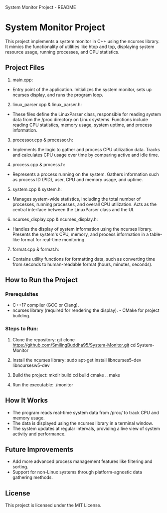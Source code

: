 System Monitor Project - README
# System Monitor Project
This project implements a system monitor in C++ using the ncurses library. It mimics the functionality of utilities like htop and top, displaying system resource usage, running processes, and CPU statistics.
## Project Files
1. main.cpp:
- Entry point of the application. Initializes the system monitor, sets up ncurses display, and runs the
program loop.
2. linux_parser.cpp & linux_parser.h:
- These files define the LinuxParser class, responsible for reading system data from the /proc directory
on Linux systems. Functions include reading CPU statistics, memory usage, system uptime, and process information.
3. processor.cpp & processor.h:
- Implements the logic to gather and process CPU utilization data. Tracks and calculates CPU usage
over time by comparing active and idle time.
4. process.cpp & process.h:
- Represents a process running on the system. Gathers information such as process ID (PID), user,
CPU and memory usage, and uptime.

5. system.cpp & system.h:
- Manages system-wide statistics, including the total number of processes, running processes, and
overall CPU utilization. Acts as the central interface between the LinuxParser class and the UI.
6. ncurses_display.cpp & ncurses_display.h:
- Handles the display of system information using the ncurses library. Presents the system's CPU,
memory, and process information in a table-like format for real-time monitoring.
7. format.cpp & format.h:
- Contains utility functions for formatting data, such as converting time from seconds to human-readable
format (hours, minutes, seconds).
## How to Run the Project
### Prerequisites
- C++17 compiler (GCC or Clang).
- ncurses library (required for rendering the display). - CMake for project building.
### Steps to Run:
1. Clone the repository:
git clone https://github.com/SmilingBuddha95/System-Monitor.git cd System-Monitor
2. Install the ncurses library:
sudo apt-get install libncurses5-dev libncursesw5-dev

3. Build the project: mkdir build
cd build
cmake ..
make
4. Run the executable: ./monitor
## How It Works
- The program reads real-time system data from /proc/ to track CPU and memory usage.
- The data is displayed using the ncurses library in a terminal window.
- The system updates at regular intervals, providing a live view of system activity and performance.
## Future Improvements
- Add more advanced process management features like filtering and sorting.
- Support for non-Linux systems through platform-agnostic data gathering methods.
## License
This project is licensed under the MIT License.
